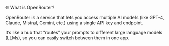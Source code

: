 🌐 What is OpenRouter?

OpenRouter is a service that lets you access multiple AI models (like GPT-4, Claude, Mistral, Gemini, etc.) using a single API key and endpoint.

It’s like a hub that “routes” your prompts to different large language models (LLMs), so you can easily switch between them in one app.
